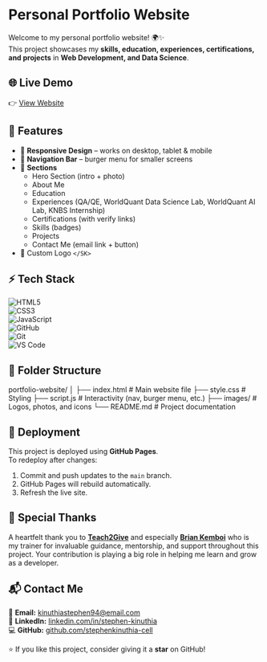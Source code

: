# Personal Portfolio Website

Welcome to my personal portfolio website! 🌍✨  
This project showcases my **skills, education, experiences, certifications, and projects** in **Web Development, and Data Science**.



## 🌐 Live Demo
👉 [View Website](https://stephenkinuthia-cell.github.io/My_Website/)



## 📌 Features
- 📱 **Responsive Design** – works on desktop, tablet & mobile  
- 🧭 **Navigation Bar** – burger menu for smaller screens  
- 📖 **Sections**
  - Hero Section (intro + photo)  
  - About Me  
  - Education  
  - Experiences (QA/QE, WorldQuant Data Science Lab, WorldQuant AI Lab, KNBS Internship)  
  - Certifications (with verify links)  
  - Skills (badges)  
  - Projects  
  - Contact Me (email link + button)  
- 🖤 Custom Logo `</SK>`  



## ⚡ Tech Stack

![HTML5](https://img.shields.io/badge/HTML5-%23E34F26.svg?style=for-the-badge&logo=html5&logoColor=white)  
![CSS3](https://img.shields.io/badge/CSS3-%231572B6.svg?style=for-the-badge&logo=css3&logoColor=white)  
![JavaScript](https://img.shields.io/badge/JavaScript-%23F7DF1E.svg?style=for-the-badge&logo=javascript&logoColor=black)  
![GitHub](https://img.shields.io/badge/GitHub-%23121011.svg?style=for-the-badge&logo=github&logoColor=white)  
![Git](https://img.shields.io/badge/Git-%23F05032.svg?style=for-the-badge&logo=git&logoColor=white)  
![VS Code](https://img.shields.io/badge/VS%20Code-%23007ACC.svg?style=for-the-badge&logo=visual-studio-code&logoColor=white) 



## 📂 Folder Structure
portfolio-website/ 
│
├── index.html # Main website file 
├── style.css # Styling 
├── script.js # Interactivity (nav, burger menu, etc.) 
├── images/ # Logos, photos, and icons 
└── README.md # Project documentation 




## 🚀 Deployment
This project is deployed using **GitHub Pages**.  
To redeploy after changes:
1. Commit and push updates to the `main` branch.  
2. GitHub Pages will rebuild automatically.  
3. Refresh the live site.  


## 🙌 Special Thanks  

A heartfelt thank you to [**Teach2Give**](https://github.com/Teach2Give) and especially [**Brian Kemboi**](https://github.com/kemboi590) who is my trainer for invaluable guidance, mentorship, and support throughout this project. Your contribution is playing a big role in helping me learn and grow as a developer.  

## 📬 Contact Me

📧 **Email:** [kinuthiastephen94@email.com](mailto:kinuthiastephen94@email.com)  
💼 **LinkedIn:** [linkedin.com/in/stephen-kinuthia](https://linkedin.com/in/stephen-kinuthia)  
💻 **GitHub:** [github.com/stephenkinuthia-cell](https://github.com/stephenkinuthia-cell)  



⭐ If you like this project, consider giving it a **star** on GitHub!
